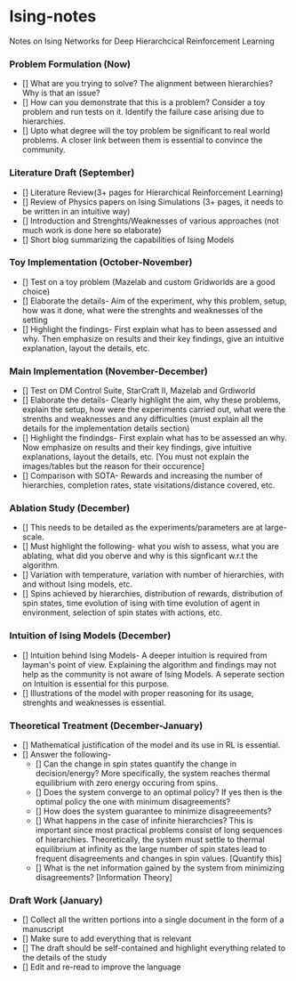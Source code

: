 # Ising-notes
Notes on Ising Networks for Deep Hierarchcical Reinforcement Learning

### Problem Formulation (Now)  
- [] What are you trying to solve? The alignment between hierarchies? Why is that an issue?  
- [] How can you demonstrate that this is a problem? Consider a toy problem and run tests on it. Identify the failure case arising due to hierarchies.  
- [] Upto what degree will the toy problem be significant to real world problems. A closer link between them is essential to convince the community.  

### Literature Draft (September)  
- [] Literature Review(3+ pages for Hierarchical Reinforcement Learning)  
- [] Review of Physics papers on Ising Simulations (3+ pages, it needs to be written in an intuitive way)  
- [] Introduction and Strenghts/Weaknesses of various approaches (not much work is done here so elaborate)  
- [] Short blog summarizing the capabilities of Ising Models  

### Toy Implementation (October-November)  
- [] Test on a toy problem (Mazelab and custom Gridworlds are a good choice)  
- [] Elaborate the details- Aim of the experiment, why this problem, setup, how was it done, what were the strenghts and weaknesses of the setting  
- [] Highlight the findings- First explain what has to been assessed and why. Then emphasize on results and their key findings, give an intuitive explanation, layout the details, etc.   

### Main Implementation (November-December)  
- [] Test on DM Control Suite, StarCraft II, Mazelab and Grdiworld  
- [] Elaborate the details- Clearly highlight the aim, why these problems, explain the setup, how were the experiments carried out, what were the strenths and weaknesses and any difficulties (must explain all the details for the implementation details section)  
- [] Highlight the findindgs- First explain what has to be assessed an why. Now emphasize on results and their key findings, give intuitive explanations, layout the details, etc. [You must not explain the images/tables but the reason for their occurence]  
- [] Comparison with SOTA- Rewards and increasing the number of hierarchies, completion rates, state visitations/distance covered, etc.  


### Ablation Study (December)  
- [] This needs to be detailed as the experiments/parameters are at large-scale.  
- [] Must highlight the following- what you wish to assess, what you are ablating, what did you oberve and why is this signficant w.r.t the algorithm.  
- [] Variation with temperature, variation with number of hierarchies, with and without Ising models, etc.  
- [] Spins achieved by hierarchies, distribution of rewards, distribution of spin states, time evolution of ising with time evolution of agent in environment, selection of spin states with actions, etc.  

### Intuition of Ising Models (December)  
- [] Intuition behind Ising Models- A deeper intuition is required from layman's point of view. Explaining the algorithm and findings may not help as the community is not aware of Ising Models. A seperate section on Intuition is essential for this purpose.  
- [] Illustrations of the model with proper reasoning for its usage, strenghts and weaknesses is essential.  

### Theoretical Treatment (December-January)  
- [] Mathematical justification of the model and its use in RL is essential.  
- [] Answer the following-  
  - [] Can the change in spin states quantify the change in decision/energy? More specifically, the system reaches thermal equilibrium with zero energy occuring from spins.  
  - [] Does the system converge to an optimal policy? If yes then is the optimal policy the one with minimum disagreements?  
  - [] How does the system guarantee to minimize disagreeements?  
  - [] What happens in the case of infinite hierarchcies? This is important since most practical problems consist of long sequences of hierarchies. Theoretically, the system must settle to thermal equilibrium at infinity as the large number of spin states lead to frequent disagreements and changes in spin values. [Quantify this]  
  - [] What is the net information gained by the system from minimizing disagreements? [Information Theory]  
  
### Draft Work (January)  
- [] Collect all the written portions into a single document in the form of a manuscript  
- [] Make sure to add everything that is relevant  
- [] The draft should be self-contained and highlight everything related to the details of the study  
- [] Edit and re-read to improve the language  




